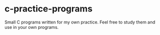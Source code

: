 # c-practice-programs

Small C programs written for my own practice. Feel free to study them and use in your own programs.
